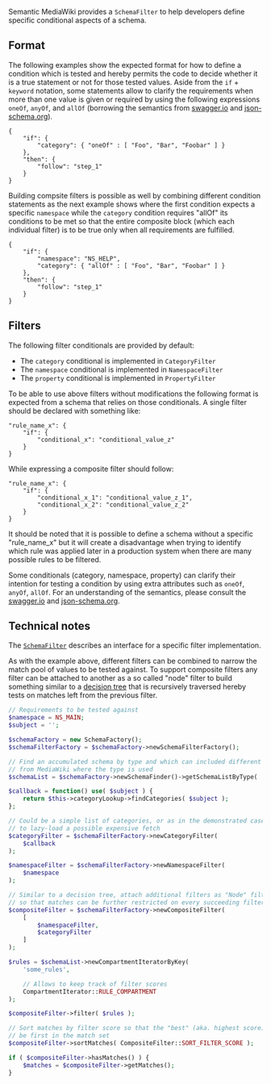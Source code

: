 Semantic MediaWiki provides a `SchemaFilter` to help developers define specific conditional aspects of a schema.

## Format

The following examples show the expected format for how to define a condition which is tested and hereby permits the code to decide whether it is a true statement or not for those tested values. Aside from the `if` + `keyword` notation, some statements allow to clarify the requirements when more than one value is given or required by using the following expressions `oneOf`, `anyOf`, and `allOf` (borrowing the semantics from  [swagger.io][swagger.io] and [json-schema.org][json-schema.org]).

```
{
	"if": {
		"category": { "oneOf" : [ "Foo", "Bar", "Foobar" ] }
	},
	"then": {
		"follow": "step_1"
	}
}
```

Building compsite filters is possible as well by combining different condition statements as the next example shows where the first condition expects a specific `namespace` while the `category` condition requires "allOf" its conditions to be met so that the entire composite block (which each individual filter) is to be true only when all requirements are fulfilled.

```
{
	"if": {
		"namespace": "NS_HELP",
		"category": { "allOf" : [ "Foo", "Bar", "Foobar" ] }
	},
	"then": {
		"follow": "step_1"
	}
}
```

## Filters

 The following filter conditionals are provided by default:

- The `category` conditional is implemented in `CategoryFilter`
- The `namespace` conditional is implemented in `NamespaceFilter`
- The `property` conditional is implemented in `PropertyFilter`

To be able to use above filters without modifications the following format is expected from a schema that relies on those conditionals. A single filter should be declared with something like:

```
"rule_name_x": {
	"if": {
		"conditional_x": "conditional_value_z"
	}
}
```

While expressing a composite filter should follow:

```
"rule_name_x": {
	"if": {
		"conditional_x_1": "conditional_value_z_1",
		"conditional_x_2": "conditional_value_z_2"
	}
}
```

It should be noted that it is possible to define a schema without a specific "rule_name_x" but it will create a disadvantage when trying to identify which rule was applied later in a production system when there are many possible rules to be filtered.

Some conditionals (category, namespace, property) can clarify their intention for testing a condition by using extra attributes such as `oneOf`, `anyOf`, `allOf`. For an understanding of the semantics, please consult the [swagger.io][swagger.io] and [json-schema.org][json-schema.org].

## Technical notes

The [`SchemaFilter`](https://github.com/SemanticMediaWiki/SemanticMediaWiki/blob/master/src/Schema/SchemaFilter.php) describes an interface for a specific filter implementation.

As with the example above, different filters can be combined to narrow the match pool of values to be tested against. To support composite filters any filter can be attached to another as a so called "node" filter to build something similar to a [decision tree][decision-tree] that is recursively traversed hereby tests on matches left from the previous filter.

```php
// Requirements to be tested against
$namespace = NS_MAIN;
$subject = '';

$schemaFactory = new SchemaFactory();
$schemaFilterFactory = $schemaFactory->newSchemaFilterFactory();

// Find an accumulated schema by type and which can included different pages
// from MediaWiki where the type is used
$schemaList = $schemaFactory->newSchemaFinder()->getSchemaListByType( 'SOME_SCHEMA' );

$callback = function() use( $subject ) {
	return $this->categoryLookup->findCategories( $subject );
};

// Could be a simple list of categories, or as in the demonstrated case a callback
// to lazy-load a possible expensive fetch
$categoryFilter = $schemaFilterFactory->newCategoryFilter(
	$callback
);

$namespaceFilter = $schemaFilterFactory->newNamespaceFilter(
	$namespace
);

// Similar to a decision tree, attach additional filters as "Node" filter
// so that matches can be further restricted on every succeeding filter
$compositeFilter = $schemaFilterFactory->newCompositeFilter(
	[
		$namespaceFilter,
		$categoryFilter
	]
);

$rules = $schemaList->newCompartmentIteratorByKey(
	'some_rules',

	// Allows to keep track of filter scores
	CompartmentIterator::RULE_COMPARTMENT
);

$compositeFilter->filter( $rules );

// Sort matches by filter score so that the "best" (aka. highest score) will be
// be first in the match set
$compositeFilter->sortMatches( CompositeFilter::SORT_FILTER_SCORE );

if ( $compositeFilter->hasMatches() ) {
	$matches = $compositeFilter->getMatches();
}
```

[swagger.io]: https://swagger.io/docs/specification/data-models/oneof-anyof-allof-not
[json-schema.org]: https://json-schema.org/understanding-json-schema/reference/combining.html
[decision-tree]: https://en.wikipedia.org/wiki/Decision_tree
